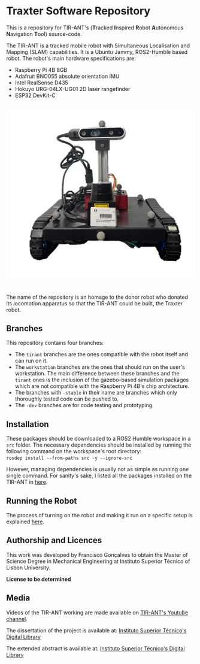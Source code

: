 # Traxter Software Repository
This is a repository for TIR-ANT's (**T**racked **I**nspired **R**obot **A**utonomous **N**avigation **T**ool) source-code.

The TIR-ANT is a tracked mobile robot with Simultaneous Localisation and Mapping (SLAM) capabilities. It is a Ubuntu Jammy, ROS2-Humble based robot. The robot's main hardware specifications are:
- Raspberry Pi 4B 8GB
- Adafruit BNO055 absolute orientation IMU
- Intel RealSense D435
- Hokuyo URG-04LX-UG01 2D laser rangefinder
- ESP32 DevKit-C

&nbsp;
![TIR-ANT](TIR-ANT.png)
&nbsp;  

The name of the repository is an homage to the donor robot who donated its locomotion apparatus so that the TIR-ANT could be built, the Traxter robot.

## Branches

This repository contains four branches:
- The ```tirant``` branches are the ones compatible with the robot itself and can run on it.
- The ```workstation``` branches are the ones that should run on the user's workstation. The main difference between these branches and the ```tirant``` ones is the inclusion of the gazebo-based simulation packages which are not compatible with the Raspberry Pi 4B's chip architecture.
- The branches with ```-stable``` in their name are branches which only thoroughly tested code can be pushed to.
- The ```-dev``` branches are for code testing and prototyping.

## Installation

These packages should be downloaded to a ROS2 Humble workspace in a ```src``` folder. The necessary dependencies should be installed by running the following command on the workspace's root directory:  
```rosdep install --from-paths src -y --ignore-src```  

However, managing dependencies is usually not as simple as running one single command. For sanity's sake, I listed all the packages installed on the TIR-ANT in [here](Installation.md).

## Running the Robot
The process of turning on the robot and making it run on a specific setup is explained [here](RunningTheRobot.md).


## Authorship and Licences

This work was developed by Francisco Gonçalves to obtain the Master of Science Degree in Mechanical Engineering at Instituto Superior Técnico of Lisbon University.

**License to be determined**

## Media

Videos of the TIR-ANT working are made available on [TIR-ANT's Youtube channel](https://www.youtube.com/channel/UCXVvlVw6OO0v1a0kCItt89w).

The dissertation of the project is available at: [Instituto Superior Técnico's Digital Library](https://fenix.tecnico.ulisboa.pt/cursos/memec21/dissertacao/846778572213978)

The extended abstract is available at: [Instituto Superior Técnico's Digital Library](https://fenix.tecnico.ulisboa.pt/cursos/memec21/dissertacao/846778572213978)


